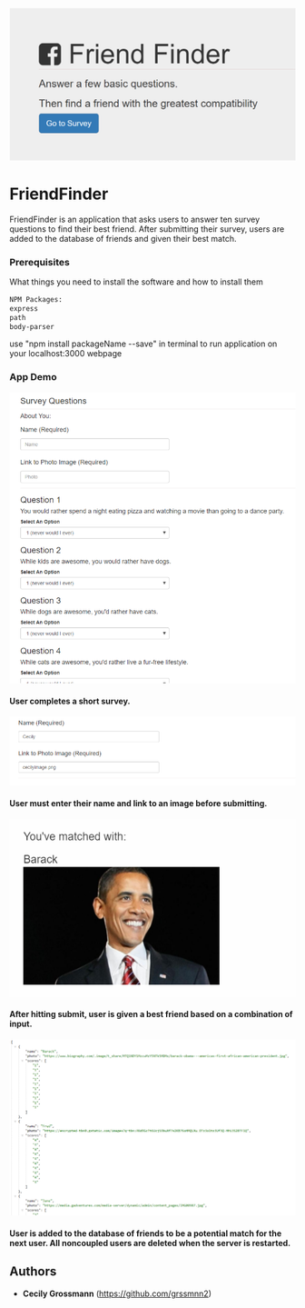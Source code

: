 ![Title Page](images/main.PNG)

# FriendFinder

FriendFinder is an application that asks users to answer ten survey questions to find their best friend. After submitting their survey, users are added to the database of friends and given their best match. 

### Prerequisites

What things you need to install the software and how to install them

```
NPM Packages:
express
path
body-parser
```
use "npm install packageName --save" in terminal to run application on your localhost:3000 webpage

### App Demo

![survey page](/images/survey.PNG)
#### User completes a short survey.
![user input ex](images/userinput.PNG)
#### User must enter their name and link to an image before submitting.
![survey page](images/friend.PNG)
#### After hitting submit, user is given a best friend based on a combination of input.
![survey page](images/apifriend.PNG)
#### User is added to the database of friends to be a potential match for the next user. All noncoupled users are deleted when the server is restarted.

## Authors

* **Cecily Grossmann** (https://github.com/grssmnn2)